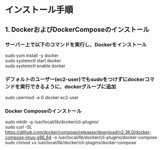 # インストール手順

## 1. DockerおよびDockerComposeのインストール

### サーバー上で以下のコマンドを実行し、Dockerをインストール

sudo yum install -y docker  
sudo systemctl start docker  
sudo systemctl enable docker  
 
### デフォルトのユーザー(ec2-user)でもsudoをつけずにdockerコマンドを実行できるように、dockerグループに追加

sudo usermod -a G docker ec2-user  

### Docker Composeのインストール

sudo mkdir -p /usr/local/lib/docker/cli-plugins/  
sudo curl -SL https://github.com/docker/compose/releases/download/v2.36.0/docker-compose-linux-x86_64 -o /usr/local/lib/docker/cli-plugins/docker-compose  
sudo chmod +x /usr/local/lib/docker/cli-plugins/docker-compose  
